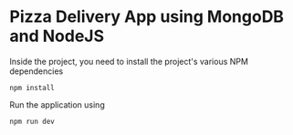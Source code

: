 # Pizza Delivery App using MongoDB and NodeJS
Inside the project, you need to install the project's various NPM dependencies<br />
```
npm install
```
Run the application using<br />
```
npm run dev
```
